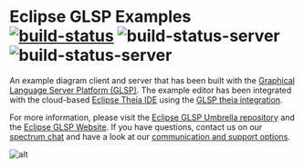 # Eclipse GLSP Examples [![build-status](https://img.shields.io/jenkins/build?jobUrl=https%3A%2F%2Fci.eclipse.org%2Fglsp%2Fjob%2Feclipse-glsp%2Fjob%2Fglsp-examples%2Fjob%2Fmaster%2F)](https://ci.eclipse.org/glsp/job/eclipse-glsp/job/glsp-examples/job/master) ![build-status-server](https://img.shields.io/jenkins/build?jobUrl=https://ci.eclipse.org/glsp/job/deploy-npm-glsp-examples/&label=npm) ![build-status-server](https://img.shields.io/jenkins/build?jobUrl=https://ci.eclipse.org/glsp/job/deploy-m2-glsp-examples/&label=maven)

An example diagram client and server that has been built with the [Graphical Language Server Platform (GLSP)](https://github.com/eclipse-glsp/glsp). The example editor has been integrated with the cloud-based [Eclipse Theia IDE](https://github.com/theia-ide/theia) using the [GLSP theia integration](https://github.com/eclipse-glsp/glsp-theia-integration).

For more information, please visit the [Eclipse GLSP Umbrella repository](https://github.com/eclipse-glsp/glsp) and the [Eclipse GLSP Website](https://www.eclipse.org/glsp/). If you have questions, contact us on our [spectrum chat](https://spectrum.chat/glsp/) and have a look at our [communication and support options](https://www.eclipse.org/glsp/contact/).

![alt](https://www.eclipse.org/glsp/images/diagramanimated.gif)


